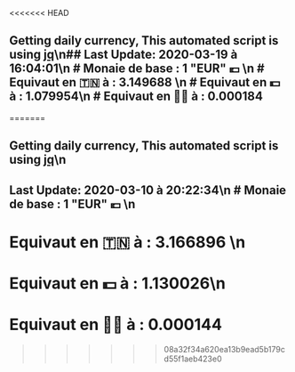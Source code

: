 <<<<<<< HEAD
## Getting daily currency, This automated script is using [jq](https://stedolan.github.io/jq/)\n## Last Update:  2020-03-19 à 16:04:01\n # Monaie de base : 1 "EUR" 💶 \n # Equivaut en 🇹🇳 à :  3.149688 \n # Equivaut en 💵 à : 1.079954\n # Equivaut en 🐱‍💻 à :  0.000184
=======
## Getting daily currency, This automated script is using [jq](https://stedolan.github.io/jq/)\n
## Last Update:  2020-03-10 à 20:22:34\n # Monaie de base : 1 "EUR" 💶 \n 
# Equivaut en 🇹🇳 à :  3.166896 \n 
# Equivaut en 💵 à : 1.130026\n 
# Equivaut en 🐱‍💻 à :  0.000144
>>>>>>> 08a32f34a620ea13b9ead5b179cd55f1aeb423e0
